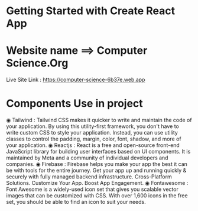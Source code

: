 # Getting Started with Create React App

# Website name ==> Computer Science.Org

Live Site Link :  https://computer-science-6b37e.web.app

# Components Use in project

◉ Tailwind : Tailwind CSS makes it quicker to write and maintain the code of your application. By using this utility-first framework, you don't have to write custom CSS to style your application. Instead, you can use utility classes to control the padding, margin, color, font, shadow, and more of your application. 
◉ Reactjs : React is a free and open-source front-end JavaScript library for building user interfaces based on UI components. It is maintained by Meta and a community of individual developers and companies. 
◉ Firebase : Firebase helps you make your app the best it can be with tools for the entire journey. Get your app up and running quickly & securely with fully managed backend infrastructure. Cross-Platform Solutions. Customize Your App. Boost App Engagement. 
◉ Fontawesome : Font Awesome is a widely-used icon set that gives you scalable vector images that can be customized with CSS. With over 1,600 icons in the free set, you should be able to find an icon to suit your needs.